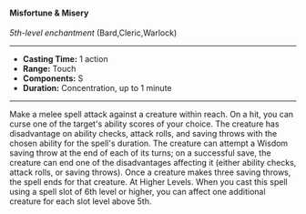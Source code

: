 #### Misfortune & Misery
*5th-level enchantment* (Bard,Cleric,Warlock)
___
- **Casting Time:** 1 action
- **Range:** Touch
- **Components:** S
- **Duration:** Concentration, up to 1 minute
---
Make a melee spell attack against a creature within
reach. On a hit, you can curse one of the target's
ability scores of your choice. The creature has
disadvantage on ability checks, attack rolls, and
saving throws with the chosen ability for the spell's
duration. The creature can attempt a Wisdom
saving throw at the end of each of its turns; on a
successful save, the creature can end one of the
disadvantages affecting it (either ability checks,
attack rolls, or saving throws). Once a creature
makes three saving throws, the spell ends for that
creature.
At Higher Levels. When you cast this spell using
a spell slot of 6th level or higher, you can affect one
additional creature for each slot level above 5th.
